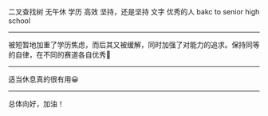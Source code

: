 二叉查找树 无午休 学历 高效
坚持，还是坚持 文字 优秀的人 bakc to senior high school
****
被短暂地加重了学历焦虑，而后其又被缓解，同时加强了对能力的追求。保持同等的自律，在不同的赛道各自优秀📖
*****
适当休息真的很有用😀
*****
总体向好，加油！